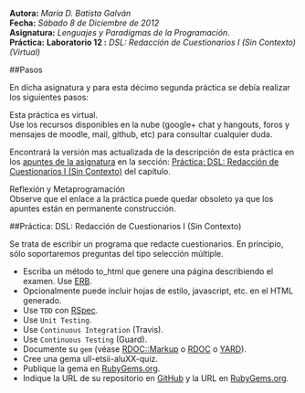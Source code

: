 **Autora:**         *María D. Batista Galván*  
**Fecha:**          *Sábado 8 de Diciembre de 2012*  
**Asignatura:**     *Lenguajes y Paradigmas de la Programación.*  
**Práctica:**       **Laboratorio 12 :** *DSL: Redacción de Cuestionarios I (Sin Contexto) (Virtual)*  

##Pasos

En dicha asignatura y para esta décimo segunda práctica se debía realizar los siguientes pasos:  

Esta práctica es virtual.  
Use los recursos disponibles en la nube (google+ chat y hangouts, foros y mensajes de moodle, mail, github, etc) para consultar cualquier duda.  

Encontrará la versión mas actualizada de la descripción de esta práctica en los [apuntes de la asignatura](http://nereida.deioc.ull.es/~lpp/perlexamples/) en la sección: [Práctica: DSL: Redacción de Cuestionarios I (Sin Contexto)](http://nereida.deioc.ull.es/~lpp/perlexamples/node75.html) del capítulo.  

Reflexión y Metaprogramación  
Observe que el enlace a la práctica puede quedar obsoleto ya que los apuntes están en permanente construcción.  

##Práctica: DSL: Redacción de Cuestionarios I (Sin Contexto)

Se trata de escribir un programa que redacte cuestionarios. En principio, sólo soportaremos preguntas del tipo selección múltiple.  

* Escriba un método to_html que genere una página describiendo el examen. Use [ERB](http://ruby-doc.org/stdlib-1.9.3/libdoc/erb/rdoc/ERB.html).  
* Opcionalmente puede incluir hojas de estilo, javascript, etc. en el HTML generado.  
* Use `TDD` con [RSpec](http://rspec.info/).  
* Use `Unit Testing`.  
* Use `Continuous Integration` (Travis).  
* Use `Continuous Testing` (Guard).  
* Documente su `gem` (véase [RDOC::Markup](http://docs.seattlerb.org/rdoc/RDoc/Markup.html) o [RDOC](http://rdoc.sourceforge.net/doc/index.html) o [YARD](http://yardoc.org/)).  
* Cree una gema ull-etsii-aluXX-quiz.  
* Publique la gema en [RubyGems.org](https://rubygems.org/).  
* Indique la URL de su repositorio en [GitHub](https://help.github.com/) y la URL en [RubyGems.org](https://rubygems.org/).  

